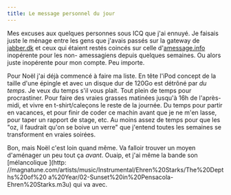 ```yaml
---
title: Le message personnel du jour
---
```


Mes excuses aux quelques personnes sous ICQ que j'ai ennuyé. Je faisais juste
le ménage entre les gens que j'avais passés sur la gateway de
[jabber.dk](http://www.jabber.dk) et ceux qui étaient restés coincés sur celle
d'[amessage.info](http://www.amessage.info) inopérente pour les non-
amessagiens depuis quelques semaines. Ou alors juste inopérente pour mon
compte. Peu importe.

Pour Noël j'ai déjà commencé à faire ma liste. En tête l'iPod concept de la
taille d'une épingle et avec un disque dur de 120Go est détrôné par _du
temps_. Je veux du temps s'il vous plait. Tout plein de temps pour
procrastiner. Pour faire des vraies grasses matinées jusqu'à 16h de l'après-
midi, et vivre en t-shirt/caleçons le reste de la journée. Du temps pour
partir en vacances, et pour finir de coder ce machin avant que je ne m'en
lasse, pour taper un rapport de stage, etc. Au moins assez de temps pour que
les "oz, il faudrait qu'on se boive un verre" que j'entend toutes les semaines
se transforment en vraies soirées.

Bon, mais Noël c'est loin quand même. Va falloir trouver un moyen d'aménager
un peu tout ça _avant_. Ouaip, et j'ai même la bande son [mélancolique ](http:
//magnatune.com/artists/music/Instrumental/Ehren%20Starks/The%20Depths%20of%20
a%20Year/02-Sunset%20in%20Pensacola-Ehren%20Starks.m3u) qui va avec.

